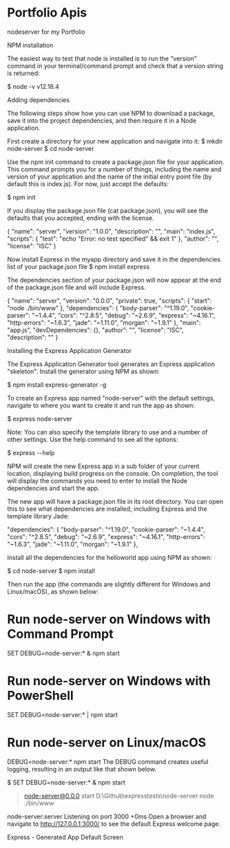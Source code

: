 # Portfolio Apis
nodeserver for my Portfolio 

 NPM installation

 The easiest way to test that node is installed is to run the "version" command in your terminal/command prompt and check that a version string is returned:

$ node -v
v12.18.4


Adding dependencies

The following steps show how you can use NPM to download a package, save it into the project dependencies, and then require it in a Node application.

First create a directory for your new application and navigate into it:
$ mkdir node-server
$ cd node-server

Use the npm init command to create a package.json file for your application. This command prompts you for a number of things, including the name and version of your application and the name of the initial entry point file (by default this is index.js). For now, just accept the defaults:

$ npm init

If you display the package.json file (cat package.json), you will see the defaults that you accepted, ending with the license.


{
  "name": "server",
  "version": "1.0.0",
  "description": "",
  "main": "index.js",
  "scripts": {
    "test": "echo \"Error: no test specified\" && exit 1"
  },
  "author": "",
  "license": "ISC"
}


Now install Express in the myapp directory and save it in the dependencies list of your package.json file
$ npm install express

The dependencies section of your package.json will now appear at the end of the package.json file and will include Express.

{
  "name": "server",
  "version": "0.0.0",
  "private": true,
  "scripts": {
    "start": "node ./bin/www"
  },
  "dependencies": {
    "body-parser": "^1.19.0",
    "cookie-parser": "~1.4.4",
    "cors": "^2.8.5",
    "debug": "~2.6.9",
    "express": "~4.16.1",
    "http-errors": "~1.6.3",
    "jade": "~1.11.0",
    "morgan": "~1.9.1"
  },
  "main": "app.js",
  "devDependencies": {},
  "author": "",
  "license": "ISC",
  "description": ""
}





Installing the Express Application Generator


The Express Application Generator tool generates an Express application "skeleton". Install the generator using NPM as shown:

$ npm install express-generator -g


To create an Express app named "node-server" with the default settings, navigate to where you want to create it and run the app as shown:

$ express node-server

Note: You can also specify the template library to use and a number of other settings. Use the help command to see all the options:

$ express --help

NPM will create the new Express app in a sub folder of your current location, displaying build progress on the console. On completion, the tool will display the commands you need to enter to install the Node dependencies and start the app.

The new app will have a package.json file in its root directory. You can open this to see what dependencies are installed, including Express and the template library Jade:

"dependencies": {
  "body-parser": "^1.19.0",
  "cookie-parser": "~1.4.4",
  "cors": "^2.8.5",
  "debug": "~2.6.9",
  "express": "~4.16.1",
  "http-errors": "~1.6.3",
  "jade": "~1.11.0",
  "morgan": "~1.9.1"
},

Install all the dependencies for the helloworld app using NPM as shown:

$ cd node-server
$ npm install

Then run the app (the commands are slightly different for Windows and Linux/macOS), as shown below:

# Run node-server on Windows with Command Prompt
SET DEBUG=node-server:* & npm start

# Run node-server on Windows with PowerShell
SET DEBUG=node-server:* | npm start

# Run node-server on Linux/macOS
DEBUG=node-server:* npm start
The DEBUG command creates useful logging, resulting in an output like that shown below.

$ SET DEBUG=node-server:* & npm start

> node-server@0.0.0 start D:\Github\expresstests\node-server
> node ./bin/www

  node-server:server Listening on port 3000 +0ms
Open a browser and navigate to http://127.0.0.1:3000/ to see the default Express welcome page.


Express - Generated App Default Screen

